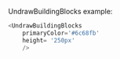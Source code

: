 UndrawBuildingBlocks example:
```js 
<UndrawBuildingBlocks
    primaryColor='#6c68fb'
    height= '250px'
    />
```